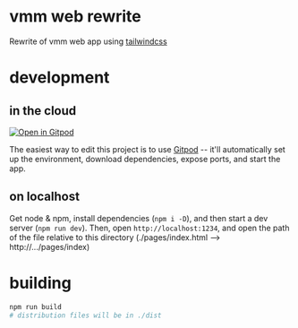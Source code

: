 # vmm web rewrite
Rewrite of vmm web app using [tailwindcss](https://tailwindcss.com)

# development

## in the cloud
[![Open in Gitpod](https://gitpod.io/button/open-in-gitpod.svg)](https://gitpod.io/#https://github.com/auspiciousity/vmm-web-rewrite)

The easiest way to edit this project is to use [Gitpod](https://gitpod.io) -- it'll automatically set up the environment, download dependencies, expose ports, and start the app.

## on localhost

Get node & npm, install dependencies (`npm i -D`), and then start a dev server (`npm run dev`). Then, open `http://localhost:1234`, and open the path of the file relative to this directory (./pages/index.html --> http://.../pages/index)

# building
```sh
npm run build
# distribution files will be in ./dist
```
